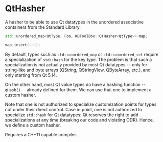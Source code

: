 # QtHasher

A hasher to be able to use Qt datatypes in the unordered associative containers from
the Standard Library.

```cpp
std::unordered_map<QtType, Foo, KDToolBox::QtHasher<QtType>> map;

map.insert(~~~);
```

By default, types such as `std::unordered_map` or `std::unordered_set` require
a specialization of `std::hash` for the key type. The problem is that such a
specialization is not actually provided by most Qt datatypes -- only for string-like
and byte arrays (QString, QStringView, QByteArray, etc.), and only starting
from Qt 5.14.

On the other hand, most Qt value types do have a hashing function -- `qHash()` --
already defined for them. We can use that one to implement a custom hasher.

Note that one is not authorized to specialize customization points for types
not under their direct control. Case in point, one is not authorized to specialize
`std::hash` for Qt datatypes: Qt reserves the right to add specializations at
any time (breaking our code and violating ODR). Hence, we define a custom
hasher.

Requires a C++11 capable compiler.
